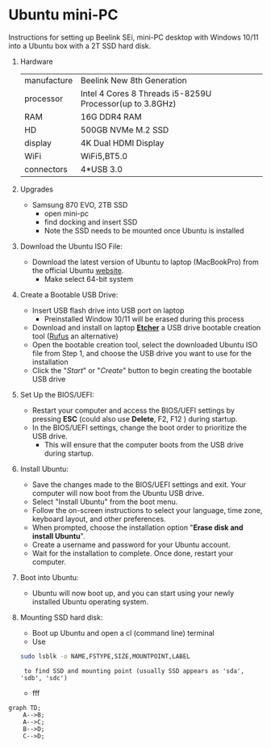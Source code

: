 # Ubuntu mini-PC

Instructions for setting up Beelink SEi, mini-PC desktop with Windows 10/11 into a Ubuntu box with a 2T SSD hard disk. 

1. Hardware

    |  |  |
    |------------|---------------|
    | manufacture | Beelink New 8th Generation | 
    | processor    | Intel 4 Cores 8 Threads i5-8259U Processor(up to 3.8GHz) |
    | RAM | 16G DDR4 RAM |
    | HD | 500GB NVMe M.2 SSD |
    | display | 4K Dual HDMI Display |
    | WiFi  | WiFi5,BT5.0 | 
    | connectors | 4*USB 3.0 | 

2. Upgrades 
    - Samsung 870 EVO, 2TB SSD
        - open mini-pc
        - find docking and insert SSD
        - Note the SSD needs to be mounted once Ubuntu is installed

1. Download the Ubuntu ISO File:
    - Download the latest version of Ubuntu to laptop (MacBookPro) from the official Ubuntu [website](https://ubuntu.com/download).
        - Make select 64-bit system

2. Create a Bootable USB Drive:
    - Insert USB flash drive into USB port on laptop
        - Preinstalled Window 10/11 will be erased during this process
    - Download and install on laptop [__Etcher__](https://www.balena.io/etcher/) a USB drive bootable creation tool ([Rufus](https://rufus.ie/) an alternative)
    - Open the bootable creation tool, select the downloaded Ubuntu ISO file from Step 1, and choose the USB drive you want to use for the installation
    - Click the "_Start_" or "_Create_" button to begin creating the bootable USB drive

3. Set Up the BIOS/UEFI:
    - Restart your computer and access the BIOS/UEFI settings by pressing __ESC__ (could also use __Delete__, F2, F12 ) during startup.
    - In the BIOS/UEFI settings, change the boot order to prioritize the USB drive. 
        - This will ensure that the computer boots from the USB drive during startup.

4. Install Ubuntu:
    - Save the changes made to the BIOS/UEFI settings and exit. Your computer will now boot from the Ubuntu USB drive.
    - Select "Install Ubuntu" from the boot menu.
    - Follow the on-screen instructions to select your language, time zone, keyboard layout, and other preferences.
    - When prompted, choose the installation option "__Erase disk and install Ubuntu__". 
    - Create a username and password for your Ubuntu account.
    - Wait for the installation to complete. Once done, restart your computer.

5. Boot into Ubuntu:
    - Ubuntu will now boot up, and you can start using your newly installed Ubuntu operating system.

6. Mounting SSD hard disk:
    - Boot up Ubuntu and open a cl (command line) terminal
    - Use

    ```bash 
    sudo lsblk -o NAME,FSTYPE,SIZE,MOUNTPOINT,LABEL
    ```

        to find SSD and mounting point (usually SSD appears as 'sda', 'sdb', 'sdc')
    - fff
    
```mermaid
graph TD;
    A-->B;
    A-->C;
    B-->D;
    C-->D;
```

